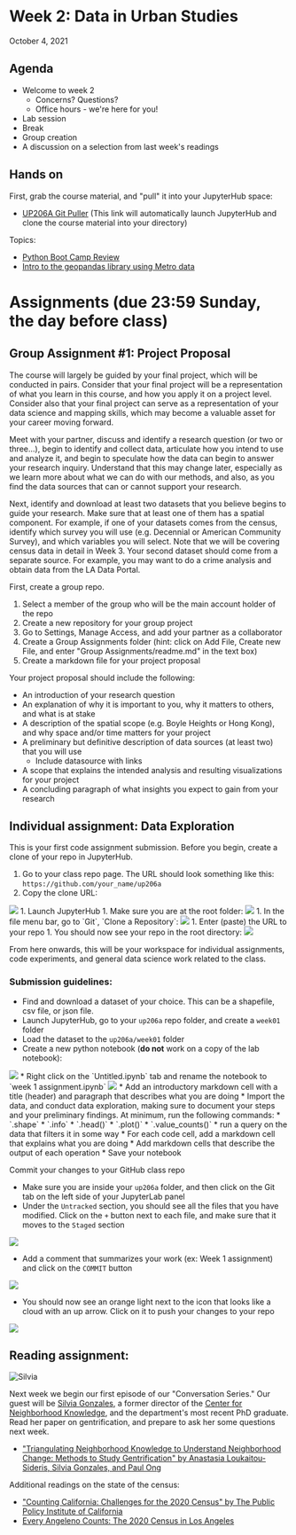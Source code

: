# Week 2: Data in Urban Studies

October 4, 2021
## Agenda

*   Welcome to week 2
    * Concerns? Questions?
    * Office hours - we're here for you!
*   Lab session
*   Break
*   Group creation
*   A discussion on a selection from last week's readings

## Hands on
First, grab the course material, and "pull" it into your JupyterHub space:

* [UP206A Git Puller](https://jupyter.idre.ucla.edu/hub/user-redirect/git-pull?repo=https%3A%2F%2Fgithub.com%2Fyohman%2F21F-UP206A&urlpath=lab%2Ftree%2F21F-UP206A%2F&branch=master) (This link will automatically launch JupyterHub and clone the course material into your directory)

Topics: 
*   [Python Boot Camp Review](W201-PythonReview.ipynb)
*   [Intro to the geopandas library using Metro data](W202-PythonandMetro.ipynb)

# Assignments (due 23:59 Sunday, the day before class)

## Group Assignment #1: Project Proposal
The course will largely be guided by your final project, which will be conducted in pairs. Consider that your final project will be a representation of what you learn in this course, and how you apply it on a project level. Consider also that your final project can serve as a representation of your data science and mapping skills, which may become a valuable asset for your career moving forward.

Meet with your partner, discuss and identify a research question (or two or three...), begin to identify and collect data, articulate how you intend to use and analyze it, and begin to speculate how the data can begin to answer your research inquiry. Understand that this may change later, especially as we learn more about what we can do with our methods, and also, as you find the data sources that can or cannot support your research.

Next, identify and download at least two datasets that you believe begins to guide your research. Make sure that at least one of them has a spatial component. For example, if one of your datasets comes from the census, identify which survey you will use (e.g. Decennial or American Community Survey), and which variables you will select. Note that we will be covering census data in detail in Week 3. Your second dataset should come from a separate source. For example, you may want to do a crime analysis and obtain data from the LA Data Portal.

First, create a group repo. 

1. Select a member of the group who will be the main account holder of the repo
2. Create a new repository for your group project
3. Go to Settings, Manage Access, and add your partner as a collaborator
1. Create a Group Assignments folder (hint: click on Add File, Create new File, and enter "Group Assignments/readme.md" in the text box)
4. Create a markdown file for your project proposal

Your project proposal should include the following:
*   An introduction of your research question
*   An explanation of why it is important to you, why it matters to others, and what is at stake
*   A description of the spatial scope (e.g. Boyle Heights or Hong Kong), and why space and/or time matters for your project
*   A preliminary but definitive description of data sources (at least two) that you will use
    * Include datasource with links
*   A scope that explains the intended analysis and resulting visualizations for your project
*   A concluding paragraph of what insights you expect to gain from your research

## Individual assignment: Data Exploration

This is your first code assignment submission. Before you begin, create a clone of your repo in JupyterHub.

1. Go to your class repo page. The URL should look something like this: 
`https://github.com/your_name/up206a`
1. Copy the clone URL:
<img src="images/clone.png">
1. Launch JupyterHub
1. Make sure you are at the root folder: 
<img src="images/root.png">
1. In the file menu bar, go to `Git`, `Clone a Repository`:
<img src="images/gitclone.png">
1. Enter (paste) the URL to your repo
1. You should now see your repo in the root directory:
<img src="images/up206a.png">

From here onwards, this will be your workspace for individual assignments, code experiments, and general data science work related to the class.

### Submission guidelines:

*   Find and download a dataset of your choice. This can be a shapefile, csv file, or json file. 
*   Launch JupyterHub, go to your `up206a` repo folder, and create a `week01` folder
*   Load the dataset to the `up206a/week01` folder
*   Create a new python notebook (**do not** work on a copy of the lab notebook):
<img src="images/notebook.png"> 
*   Right click on the `Untitled.ipynb` tab and rename the notebook to `week 1 assignment.ipynb`
<img src="images/rename.png">
*   Add an introductory markdown cell with a title (header) and paragraph that describes what you are doing
*   Import the data, and conduct data exploration, making sure to document your steps and your preliminary findings. At minimum, run the following commands:
    * `.shape`
    * `.info`
    * `.head()`
    * `.plot()`
    * `.value_counts()`
    * run a query on the data that filters it in some way
*   For each code cell, add a markdown cell that explains what you are doing
*   Add markdown cells that describe the output of each operation
*   Save your notebook

Commit your changes to your GitHub class repo
* Make sure you are inside your `up206a` folder, and then click on the Git tab on the left side of your JupyterLab panel
* Under the `Untracked` section, you should see all the files that you have modified. Click on the `+` button next to each file, and make sure that it moves to the `Staged` section

<img src="images/track.png">

* Add a comment that summarizes your work (ex: Week 1 assignment) and click on the `COMMIT` button

<img src="images/commit.png">

* You should now see an orange light next to the icon that looks like a cloud with an up arrow. Click on it to push your changes to your repo

<img src="images/push.png">

## Reading assignment:

![Silvia](https://knowledge.luskin.ucla.edu/wp-content/uploads/2016/11/rsz_silvia.jpg)

Next week we begin our first episode of our "Conversation Series." Our guest will be [Silvia Gonzales](https://luskin.ucla.edu/person/silvia-gonzalez), a former director of the [Center for Neighborhood Knowledge](https://knowledge.luskin.ucla.edu/), and the department's most recent PhD graduate. Read her paper on gentrification, and prepare to ask her some questions next week.

*   ["Triangulating Neighborhood Knowledge to Understand Neighborhood Change: Methods to Study Gentrification" by Anastasia Loukaitou-Sideris, Silvia Gonzales, and Paul Ong](../../readings/sideris_gonzales_ong.pdf)

Additional readings on the state of the census:

*   ["Counting California: Challenges for the 2020 Census" by The Public Policy Institute of California](https://www.ppic.org/publication/counting-california-challenges-for-the-2020-census/)
*   [Every Angeleno Counts: The 2020 Census in Los Angeles](https://usc.data.socrata.com/stories/s/Every-Angeleno-Counts-The-2020-Census-in-Los-Angel/anyu-vh6b/)
